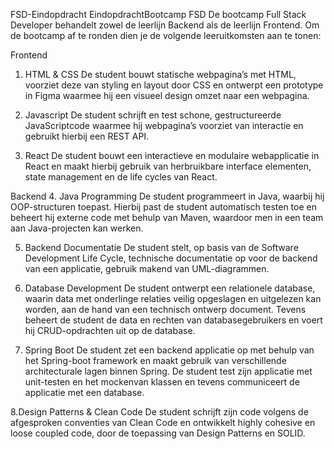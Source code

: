 FSD-Eindopdracht
EindopdrachtBootcamp FSD
De bootcamp Full Stack Developer behandelt zowel de leerlijn Backend als de leerlijn Frontend. Om de bootcamp af te ronden dien je de volgende leeruitkomsten aan te tonen:

Frontend
1. HTML & CSS
De student bouwt statische webpagina’s met HTML, voorziet deze van styling en layout door CSS en ontwerpt een prototype in Figma waarmee hij een visueel design omzet naar een webpagina.

2. Javascript
De student schrijft en test schone, gestructureerde JavaScriptcode waarmee hij webpagina’s voorziet van interactie en gebruikt hierbij een REST API.

3. React
De student bouwt een interactieve en modulaire webapplicatie in React en maakt hierbij gebruik van herbruikbare interface elementen, state management en de life cycles van React.

Backend
4. Java Programming
De student programmeert in Java, waarbij hij OOP-structuren toepast. Hierbij past de student automatisch testen toe en beheert hij externe code met behulp van Maven, waardoor men in een team aan Java-projecten kan werken.

5. Backend Documentatie
De student stelt, op basis van de Software Development Life Cycle, technische documentatie op voor de backend van een applicatie, gebruik makend van UML-diagrammen.

6. Database Development
De student ontwerpt een relationele database, waarin data met onderlinge relaties veilig opgeslagen en uitgelezen kan worden, aan de hand van een technisch ontwerp document. Tevens beheert de student de data en rechten van databasegebruikers en voert hij CRUD-opdrachten uit op de database.

7. Spring Boot
De student zet een backend applicatie op met behulp van het Spring-boot framework en maakt gebruik van verschillende architecturale lagen binnen Spring. De student test zijn applicatie met unit-testen en het mockenvan klassen en tevens communiceert de applicatie met een database.

8.Design Patterns & Clean Code
De student schrijft zijn code volgens de afgesproken conventies van Clean Code en ontwikkelt highly cohesive en loose coupled code, door de toepassing van Design Patterns en SOLID.
